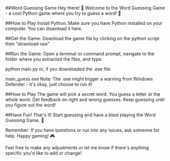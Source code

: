 ##Word Guessing Game
Hey there! 👋 Welcome to the Word Guessing Game - a cool Python game where you try to guess a word! 🎉

##How to Play
Install Python:
Make sure you have Python installed on your computer. You can download it here.

##Get the Game:
Download the game file by clicking on the python script then "download raw"

##Run the Game:
Open a terminal or command prompt, navigate to the folder where you extracted the files, and type:

python main.py
or, if you downloaded the .exe file:

main_guess.exe
Note: The .exe might trigger a warning from Windows Defender - it's okay, just choose to run it!

##How to Play
The game will pick a secret word.
You guess a letter or the whole word.
Get feedback on right and wrong guesses.
Keep guessing until you figure out the word!

##Have Fun!
That's it! Start guessing and have a blast playing the Word Guessing Game. 🚀

Remember: If you have questions or run into any issues, ask someone for help. Happy gaming! 🎮

Feel free to make any adjustments or let me know if there's anything specific you'd like to add or change!
